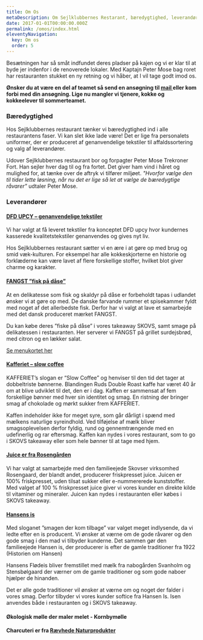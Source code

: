 ```yaml
---
title: Om Os
metaDescription: Om Sejlklubbernes Restarant, bæredygtighed, leverandører.
date: 2017-01-01T00:00:00.000Z
permalink: /omos/index.html
eleventyNavigation:
  key: Om os
  order: 5
---
```

Besætningen har så småt indfundet deres pladser på kajen og vi er klar til at byde jer indenfor i de renoverede lokaler. Med Kaptajn Peter Mose bag roret har restauranten stukket en ny retning og vi håber, at I vil tage godt imod os. 

**Ønsker du at være en del af teamet så send en ansøgning til [mail ](mailto:kontakt@sejlklubbernesrestaurant.dk)eller kom forbi med din ansøgning. Lige nu mangler vi tjenere, kokke og kokkeelever til sommerteamet.** 

### Bæredygtighed

Hos Sejlklubbernes restaurant tænker vi bæredygtighed ind i alle restaurantens faser. Vi kan slet ikke lade være! Det er lige fra personalets uniformer, der er produceret af genanvendelige tekstiler til affaldssortering og valg af leverandører. 

Udover Sejlklubbernes restaurant bor og forpagter Peter Mose Trekroner Fort. Han sejler hver dag til og fra fortet. Det giver ham vind i håret og mulighed for, at tænke over de aftryk vi tilfører miljøet. *"Hvorfor vælge den til tider lette løsning, når nu det er lige så let at vælge de bæredygtige råvarer"* udtaler Peter Mose.  

### Leverandører

<div class="text-left"> 

#### [DFD UPCY – genanvendelige tekstiler](https://www.dfd.dk/dfd-upcy)

Vi har valgt at få leveret tekstiler fra konceptet DFD upcy hvor kundernes kasserede kvalitetstekstiler genanvendes og gives nyt liv. 

Hos Sejlklubbernes restaurant sætter vi en ære i at gøre op med brug og smid væk-kulturen. For eksempel har alle kokkeskjorterne en historie og forklæderne kan være lavet af flere forskellige stoffer, hvilket blot giver charme og karakter. 

#### [FANGST ”fisk på dåse”](https://fangst.com/)

At en delikatesse som fisk og skaldyr på dåse er forbeholdt tapas i udlandet ønsker vi at gøre op med. De danske farvande rummer et spisekammer fyldt med noget af det allerbedste fisk. Derfor har vi valgt at lave et samarbejde med det dansk produceret mærket FANGST. 

Du kan købe deres ”fiske på dåse” i vores takeaway SKOVS, samt smage på delikatessen i restauranten. Her serverer vi FANGST på grillet surdejsbrød, med citron og en lækker salat. 

[Se menukortet her](https://www.sejlklubbernesrestaurant.dk/restaurant/)

#### [Kafferiet – slow coffee](https://kafferiet.dk/)

KAFFERIET’s slogan er “Slow Coffee” og henviser til den tid det tager at dobbeltriste bønnerne. Blandingen Ruds Double Roast kaffe har været 40 år om at blive udviklet til det, den er i dag. Kaffen er sammensat af fem forskellige bønner med hver sin identitet og smag. En ristning der bringer smag af chokolade og mørkt sukker frem KAFFERIET. 

Kaffen indeholder ikke for meget syre, som går dårligt i spænd med mælkens naturlige syreindhold. Ved tilføjelse af mælk bliver smagsoplevelsen derfor fyldig, rund og gennemtrængende med en udefinerlig og rar eftersmag. Kaffen kan nydes i vores restaurant, som to go i SKOVS takeaway eller som hele bønner til at tage med hjem. 

#### [Juice er fra Rosengården](https://www.rosengaard.dk/)

Vi har valgt at samarbejde med den familieejede Skovser virksomhed Rosengaard, der blandt andet, producerer friskpresset juice. Juicen er 100% friskpresset, uden tilsat sukker eller e-nummererede kunststoffer. Med valget af 100 % friskpresset juice giver vi vores kunder en direkte kilde til vitaminer og mineraler. Juicen kan nydes i restauranten eller købes i SKOVS takeaway.

#### [Hansens is ](https://hansens-is.dk/)

Med sloganet ”smagen der kom tilbage” var valget meget indlysende, da vi ledte efter en is producent. Vi ønsker at værne om de gode råvarer og den gode smag i den mad vi tilbyder kunderne. Det sammen gør den familieejede Hansen is, der producerer is efter de gamle traditioner fra 1922 (Historien om Hansen)

Hansens Flødeis bliver fremstillet med mælk fra nabogården Svanholm og Stensbølgaard der værner om de gamle traditioner og som gode naboer hjælper de hinanden. 

Det er alle gode traditioner vil ønsker at værne om og noget der falder i vores smag. Derfor tilbyder vi vores kunder softice fra Hansen Is. Isen anvendes både i restauranten og i SKOVS takeaway.

#### Økologisk mølle der maler melet - Kornbymølle

#### Charcuteri er fra [Rævhede Naturprodukter](https://www.raevhedenaturprodukter.dk/)

</div>